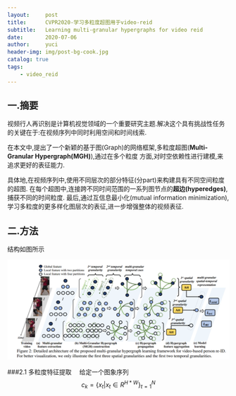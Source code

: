 ```yaml
---
layout:     post
title:      CVPR2020-学习多粒度超图用于video-reid
subtitle:   Learning multi-granular hypergraphs for video reid
date:       2020-07-06
author:     yuci
header-img: img/post-bg-cook.jpg
catalog: true
tags:
    - video_reid
---
```


## 一.摘要
视频行人再识别是计算机视觉领域的一个重要研究主题.解决这个具有挑战性任务的关键在于:在视频序列中同时利用空间和时间线索.

在本文中,提出了一个新颖的基于图(Graph)的网络框架,多粒度超图(**Multi-Granular Hypergraph(MGH)**),通过在多个粒度
方面,对时空依赖性进行建模,来追求更好的表征能力.

具体地,在视频序列中,使用不同层次的部分特征(分part)来构建具有不同空间粒度的超图.
在每个超图中,连接跨不同时间范围的一系列图节点的**超边(hyperedges)**,捕获不同的时间粒度.
最后,通过互信息最小化(mutual information minimization),学习多粒度的更多样化图层次的表征,进一步增强整体的视频表征.

## 二.方法
结构如图所示

![CVPR2020](../img/MGH1.png)

###2.1 多粒度特征提取
&emsp;给定一个图象序列$$c_k=\{x_t |x_t \in R^{H*W}\}_{t=1}^{N}$$